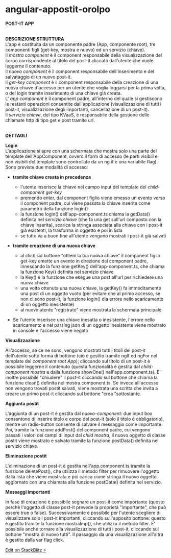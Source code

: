 # angular-appostit-orolpo

**POST-IT APP**<br/><br/>

**DESCRIZIONE STRUTTURA**<br/>
L'app è costituita da un componente padre (App, componente root), tre componenti figli (get-key, mostra e nuovo) ed un servizio (chiave).<br/>
Il *mostra component* è il component responsabile della visualizzazione del corpo corrispondente al titolo del post-it cliccato dall'utente che vuole leggerne il contenuto.<br/>
Il *nuovo component* è il component responsabile dell'inserimento e del salvataggio di un nuovo post-it.<br/>
Il *get-key component* è il component responsabile della creazione di una nuova chiave d'accesso per un utente che voglia loggarsi per la prima volta, o del login tramite inserimento di una chiave già creata.<br/>
L' *app component* è il component padre, all'interno del quale si gestiscono le restanti operazioni consentite dall'applicazione (visualizzazione di tutti i post-it, visualizzazione degli importanti, cancellazione di un post-it).<br/>
Il *servizio chiave*, del tipo KVaaS, è responsabile della gestione delle chiamate http di tipo get e post tramite url.<br/><br/>

**DETTAGLI**<br/>

**Login**<br/>
L'applicazione si apre con una schermata che mostra solo una parte del template dell'AppComponent, ovvero il form di accesso (le parti visibili e non visibili del template sono controllate da un ng if e una variabile flag)
Sono previste due modalità di accesso: 
*  **tramite chiave creata in precedenza**
    - l'utente inserisce la chiave nel campo input del template del *child-component get-key*
    - premendo enter, dal component figlio viene emesso un evento verso il component padre, cui viene passata la chiave inserita come parametro della funzione login()
    - la funzione login() dell'app-component.ts chiama la getData() definita nel *servizio chiave* (che fa una get sull'url composto con la chiave inserita), scarica la stringa associata alla chiave con i post-it già esistenti, la trasforma in oggetto e poi in lista
    - se tutto va a buon fine all'utente vengono mostrati i post-it già salvati
    
* **tramite creazione di una nuova chiave**
    - al click sul bottone "ottieni la tua nuova chiave" il component figlio get-key emette un evento in direzione del component padre, innescando la funzione getKey() dell'app-component.ts, che chiama la funzione Key() definita nel servizio chiave
    - la Key() è la funzione che esegue una post all'url per richiedere una nuova chiave
    - una volta ottenuta una nuova chiave, la getKey() fa immeditamente una post di un oggetto vuoto (per evitare che al primo accesso, se non ci sono post-it, la funzione login() dia errore nello scaricamento di un oggetto inesistente)
    - al nuovo utente "registrato" viene mostrata la schermata principale
    
    
* Se l'utente inserisce una chiave inesatta o inesistente, l'errore nello scaricamento e nel parsing json di un oggetto inesistente viene mostrato in console e l'accesso viene negato

**Visualizzazione** 

All'accesso, se ce ne sono, vengono mostrati tutti i titoli dei post-it dell'utente sotto forma di bottone (ciò è gestito tramite ngIf ed ngFor nel template del *component root App*); cliccando sul titolo di un post-it è possibile leggerne il contenuto (questa funzionalità è gestita dal *child-component mostra* e dalla funzione showOne() nell'app.component.ts). E' inoltre possibile "chiudere" il post-it cliccando sul bottone che chiama la funzione clean() definita nel mostra.component.ts. 
Se invece all'accesso non vengono trovati postit salvati, viene mostrata una scritta che invita a creare un primo post-it cliccando sul bottone "crea "sottostante.

**Aggiunta postit**

L'aggiunta di un post-it è gestita dal *nuovo-component*: due input box consentono di inserire titolo e corpo del post-it (solo il titolo è obbligatorio), mentre un radio-button consente di salvare il messaggio come importante. 
Poi, tramite la funzione addPost() del component padre, cui vengono passati i valori dei campi di input dal *child mostra*, il nuovo oggetto di classe postit viene mostrato e salvato tramite la funzione postData() definita nel servizio chiave.

**Eliminazione postit**

L'eliminazione di un post-it è gestita nell'app.component.ts tramite la funzione deletePost(), che utilizza il metodo filter per rimuovere l'oggetto dalla lista che viene mostrata e poi carica come stringa il nuovo oggetto aggiornato con una chiamata alla funzione postData() definita nel servizio.

**Messaggi importanti**

In fase di creazione è possibile segnare un post-it come importante (questo perchè l'oggetto di classe post-it prevede la proprietà "importante", che può essere true o false). Successivamente è possibile per l'utente scegliere di visualizzare solo i post-it importanti, cliccando sull'apposito bottone: questo è gestito tramite la funzione mostraImp(), che utilizza il metodo filter. E' possibile anche tornare alla visualizzazione di tutti i post-it, cliccando sul bottone "mostra di nuovo tutti". Il passaggio da una visualizzazione all'altra è gestito dalla var flag click.




[Edit on StackBlitz ⚡️](https://stackblitz.com/edit/angular-appostit-orolpo)
